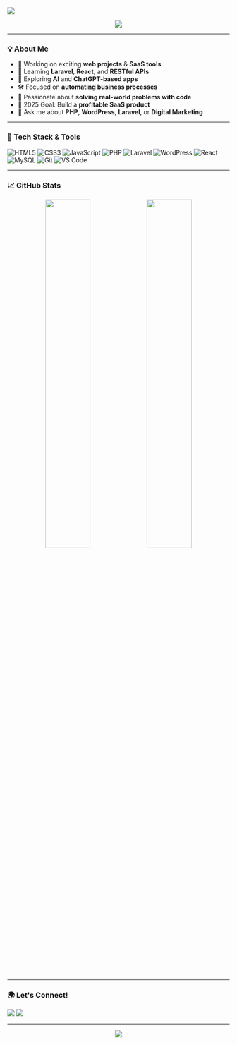 <img src="https://capsule-render.vercel.app/api?type=waving&color=gradient&height=250&section=header&text=Hi%20I'm%20Gokulnath!👋&fontSize=60&fontAlignY=35" />

<p align="center">
  <img src="https://readme-typing-svg.herokuapp.com?color=F779A1&lines=Full+Stack+Developer;Laravel+%7C+React+%7C+PHP;Digital+Marketing+Expert;Let’s+Build+Something+Awesome!" />
</p>

---

### 💡 About Me

- 🔭 Working on exciting **web projects** & **SaaS tools**
- 🌱 Learning **Laravel**, **React**, and **RESTful APIs**
- 🧠 Exploring **AI** and **ChatGPT-based apps**
- 🛠 Focused on **automating business processes**
- 🧩 Passionate about **solving real-world problems with code**
- 🎯 2025 Goal: Build a **profitable SaaS product**
- 💬 Ask me about **PHP**, **WordPress**, **Laravel**, or **Digital Marketing**

---

### 🚀 Tech Stack & Tools

![HTML5](https://img.shields.io/badge/-HTML5-E34F26?logo=html5&logoColor=white&style=flat-square)
![CSS3](https://img.shields.io/badge/-CSS3-1572B6?logo=css3&logoColor=white&style=flat-square)
![JavaScript](https://img.shields.io/badge/-JavaScript-F7DF1E?logo=javascript&logoColor=black&style=flat-square)
![PHP](https://img.shields.io/badge/-PHP-777BB4?logo=php&logoColor=white&style=flat-square)
![Laravel](https://img.shields.io/badge/-Laravel-F55247?logo=laravel&logoColor=white&style=flat-square)
![WordPress](https://img.shields.io/badge/-WordPress-21759B?logo=wordpress&logoColor=white&style=flat-square)
![React](https://img.shields.io/badge/-React-61DAFB?logo=react&logoColor=black&style=flat-square)
![MySQL](https://img.shields.io/badge/-MySQL-4479A1?logo=mysql&logoColor=white&style=flat-square)
![Git](https://img.shields.io/badge/-Git-F05032?logo=git&logoColor=white&style=flat-square)
![VS Code](https://img.shields.io/badge/-VS%20Code-007ACC?logo=visual-studio-code&logoColor=white&style=flat-square)

---

### 📈 GitHub Stats

<p align="center">
  <img src="https://github-readme-stats.vercel.app/api?username=Gokulnathkesavan&show_icons=true&theme=radical&hide_border=true" width="45%" />
  <img src="https://github-readme-streak-stats.herokuapp.com/?user=Gokulnathkesavan&theme=radical&hide_border=true" width="45%" />
</p>

---

### 🌍 Let's Connect!

<p align="center">
 
  <a href="mailto:your.email@example.com"><img src="https://img.shields.io/badge/Email-D14836?style=for-the-badge&logo=gmail&logoColor=white" /></a>
  <a href="https://linkedin.com/in/yourprofile](https://www.linkedin.com/in/gokulnath-kesavan-363169246/" target="_blank"><img src="https://img.shields.io/badge/LinkedIn-0A66C2?style=for-the-badge&logo=linkedin&logoColor=white" /></a>
 
</p>

---

<p align="center">
  <img src="https://capsule-render.vercel.app/api?type=waving&color=gradient&height=150&section=footer"/>
</p>
